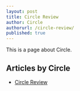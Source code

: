 ```yaml
---
layout: post
title: Circle Review
author: Circle
authorurl: /circle-review/
published: true
---
```


This is a page about Circle.

## Articles by Circle

<ul>
<li><a href="/circle-review/">Circle Review</a></li>
</ul>
